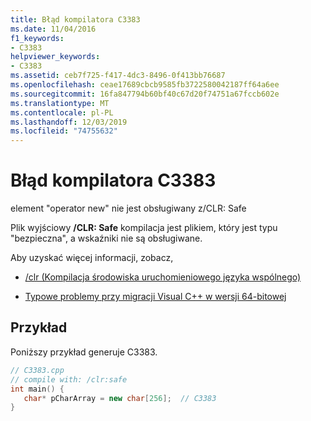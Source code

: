 ```yaml
---
title: Błąd kompilatora C3383
ms.date: 11/04/2016
f1_keywords:
- C3383
helpviewer_keywords:
- C3383
ms.assetid: ceb7f725-f417-4dc3-8496-0f413bb76687
ms.openlocfilehash: ceae17689cbcb9585fb3722580042187ff64a6ee
ms.sourcegitcommit: 16fa847794b60bf40c67d20f74751a67fccb602e
ms.translationtype: MT
ms.contentlocale: pl-PL
ms.lasthandoff: 12/03/2019
ms.locfileid: "74755632"
---
```

# <a name="compiler-error-c3383"></a>Błąd kompilatora C3383

element "operator new" nie jest obsługiwany z/CLR: Safe

Plik wyjściowy **/CLR: Safe** kompilacja jest plikiem, który jest typu "bezpieczna", a wskaźniki nie są obsługiwane.

Aby uzyskać więcej informacji, zobacz,

- [/clr (Kompilacja środowiska uruchomieniowego języka wspólnego)](../../build/reference/clr-common-language-runtime-compilation.md)

- [Typowe problemy przy migracji Visual C++ w wersji 64-bitowej](../../build/common-visual-cpp-64-bit-migration-issues.md)

## <a name="example"></a>Przykład

Poniższy przykład generuje C3383.

```cpp
// C3383.cpp
// compile with: /clr:safe
int main() {
   char* pCharArray = new char[256];  // C3383
}
```
